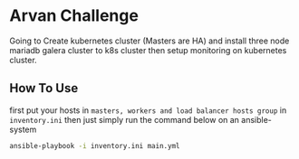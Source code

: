 Arvan Challenge
=========

Going to Create kubernetes cluster (Masters are HA) and install three node mariadb galera cluster to k8s cluster
then setup monitoring on kubernetes cluster.

How To Use
----------------

first put your hosts in `masters, workers and load balancer hosts group` in `inventory.ini` then just simply run the command below on an ansible-system
```bash
ansible-playbook -i inventory.ini main.yml
```